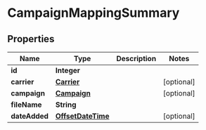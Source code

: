 # CampaignMappingSummary

## Properties
Name | Type | Description | Notes
------------ | ------------- | ------------- | -------------
**id** | **Integer** |  | 
**carrier** | [**Carrier**](Carrier.md) |  |  [optional]
**campaign** | [**Campaign**](Campaign.md) |  |  [optional]
**fileName** | **String** |  | 
**dateAdded** | [**OffsetDateTime**](OffsetDateTime.md) |  |  [optional]

